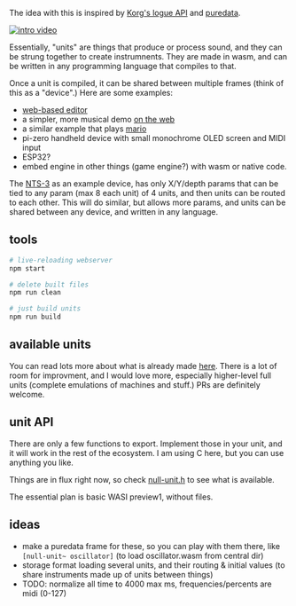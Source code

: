The idea with this is inspired by [Korg's logue API](https://korginc.github.io/logue-sdk/) and [puredata](https://puredata.info/).

[![intro video](https://img.youtube.com/vi/69S7uBG3oiI/0.jpg)](https://youtu.be/69S7uBG3oiI)

Essentially, "units" are things that produce or process sound, and they can be strung together to create instrumnents. They are made in wasm, and can be written in any programming language that compiles to that.

Once a unit is compiled, it can be shared between multiple frames (think of this as a "device".) Here are some examples:

- [web-based editor](http://konsumer.js.org/null-units/)
- a simpler, more musical demo [on the web](https://konsumer.js.org/null-units/rickroll.htm)
- a similar example that plays [mario](https://konsumer.js.org/null-units/mario.htm)
- pi-zero handheld device with small monochrome OLED screen and MIDI input
- ESP32?
- embed engine in other things (game engine?) with wasm or native code.

The [NTS-3](https://www.korg.com/us/products/dj/nts_3/) as an example device, has only X/Y/depth params that can be tied to any param (max 8 each unit) of 4 units, and then units can be routed to each other. This will do similar, but allows more params, and units can be shared between any device, and written in any language.

## tools

```bash
# live-reloading webserver
npm start

# delete built files
npm run clean

# just build units
npm run build
```

## available units

You can read lots more about what is already made [here](UNITS.md). There is a lot of room for improvment, and I would love more, especially higher-level full units (complete emulations of machines and stuff.) PRs are definitely welcome.


## unit API

There are only a few functions to export. Implement those in your unit, and it will work in the rest of the ecosystem. I am using C here, but you can use anything you like.

Things are in flux right now, so check [null-unit.h](units/null-unit.h) to see what is available.

The essential plan is basic WASI preview1, without files.


## ideas

- make a puredata frame for these, so you can play with them there, like `[null-unit~ oscillator]` (to load oscillator.wasm from central dir)
- storage format loading several units, and their routing & initial values (to share instruments made up of units between things)
- TODO: normalize all time to 4000 max ms, frequencies/percents are midi (0-127)
